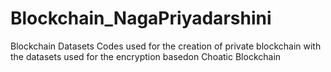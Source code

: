 # Blockchain_NagaPriyadarshini
Blockchain Datasets
Codes used for the creation of private blockchain with the datasets used for the  encryption basedon Choatic Blockchain 
